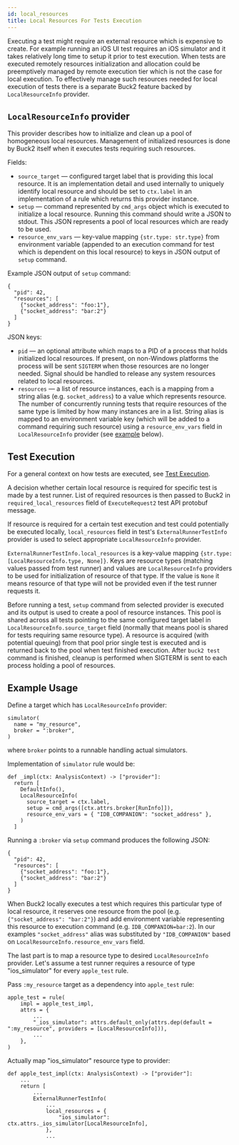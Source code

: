```yaml
---
id: local_resources
title: Local Resources For Tests Execution
---
```


Executing a test might require an external resource which is expensive to create. For example running an iOS UI test requires an iOS simulator and it takes relatively long time to setup it prior to test execution. When tests are executed remotely resources initialization and allocation could be preemptively managed by remote execution tier which is not the case for local execution. To effectively manage such resources needed for local execution of tests there is a separate Buck2 feature backed by `LocalResourceInfo` provider.

## `LocalResourceInfo` provider

This provider describes how to initialize and clean up a pool of homogeneous local resources. Management of initialized resources is done by Buck2 itself when it executes tests requiring such resources.

Fields:
* `source_target` — configured target label that is providing this local resource. It is an implementation detail and used internally to uniquely identify local resource and should be set to `ctx.label` in an implementation of a rule which returns this provider instance.
* `setup` — command represented by `cmd_args` object which is executed to initialize a local resource. Running this command should write a JSON to stdout. This JSON represents a pool of local resources which are ready to be used.
* `resource_env_vars` — key-value mapping `{str.type: str.type}` from environment variable (appended to an execution command for test which is dependent on this local resource) to keys in JSON output of `setup` command.

Example JSON output of `setup` command:

```
{
  "pid": 42,
  "resources": [
    {"socket_address": "foo:1"},
    {"socket_address": "bar:2"}
  ]
}
```

JSON keys:
* `pid` — an optional attribute which maps to a PID of a process that holds initialized local resources. If present, on non-Windows platforms the process will be sent `SIGTERM` when those resources are no longer needed. Signal should be handled to release any system resources related to local resources.
* `resources` — a list of resource instances, each is a mapping from a string alias (e.g. `socket_address`) to a value which represents resource. The number of concurrently running tests that require resources of the same type is limited by how many instances are in a list. String alias is mapped to an environment variable key (which will be added to a command requiring such resource) using a `resource_env_vars` field in `LocalResourceInfo` provider (see [example](#example-usage) below).

## Test Execution

For a general context on how tests are executed, see [Test Execution](test_execution.md).

A decision whether certain local resource is required for specific test is made by a test runner. List of required resources is then passed to Buck2 in `required_local_resources` field of `ExecuteRequest2` test API protobuf message.

If resource is required for a certain test execution and test could potentially be executed locally, `local_resources` field in test's `ExternalRunnerTestInfo` provider is used to select appropriate `LocalResourceInfo` provider.

`ExternalRunnerTestInfo.local_resources` is a key-value mapping `{str.type: [LocalResourceInfo.type, None]}`. Keys are resource types (matching values passed from test runner) and values are `LocalResourceInfo` providers to be used for initialization of resource of that type. If the value is `None` it means resource of that type will not be provided even if the test runner requests it.

Before running a test, `setup` command from selected provider is executed and its output is used to create a pool of resource instances. This pool is shared across all tests pointing to the same configured target label in `LocalResourceInfo.source_target` field (normally that means pool is shared for tests requiring same resource type). A resource is acquired (with potential queuing) from that pool prior single test is executed and is returned back to the pool when test finished execution. After `buck2 test` command is finished, cleanup is performed when SIGTERM is sent to each process holding a pool of resources.

## Example Usage

Define a target which has `LocalResourceInfo` provider:
```
simulator(
  name = "my_resource",
  broker = ":broker",
)
```
where `broker` points to a runnable handling actual simulators.

Implementation of `simulator` rule would be:
```
def _impl(ctx: AnalysisContext) -> ["provider"]:
  return [
    DefaultInfo(),
    LocalResourceInfo(
      source_target = ctx.label,
      setup = cmd_args([ctx.attrs.broker[RunInfo]]),
      resource_env_vars = { "IDB_COMPANION": "socket_address" },
    )
  ]
```

Running a `:broker` via `setup` command produces the following JSON:
```
{
  "pid": 42,
  "resources": [
    {"socket_address": "foo:1"},
    {"socket_address": "bar:2"}
  ]
}
```

When Buck2 locally executes a test which requires this particular type of local resource, it reserves one resource from the pool (e.g. `{"socket_address": "bar:2"}`) and add environment variable representing this resource to execution command (e.g.  `IDB_COMPANION=bar:2`). In our examples `"socket_address"` alias was substituted by ``"IDB_COMPANION"`` based on `LocalResourceInfo.resource_env_vars` field.

The last part is to map a resource type to desired `LocalResourceInfo` provider. Let's assume a test runner requires a resource of type "ios_simulator" for every `apple_test` rule.

Pass `:my_resource` target as a dependency into `apple_test` rule:

```
apple_test = rule(
    impl = apple_test_impl,
    attrs = {
        ...
        "_ios_simulator": attrs.default_only(attrs.dep(default = ":my_resource", providers = [LocalResourceInfo])),
        ...
    },
)
```

Actually map "ios_simulator" resource type to provider:

```
def apple_test_impl(ctx: AnalysisContext) -> ["provider"]:
    ...
    return [
        ...
        ExternalRunnerTestInfo(
            ...
            local_resources = {
                "ios_simulator": ctx.attrs._ios_simulator[LocalResourceInfo],
            },
            ...
```
